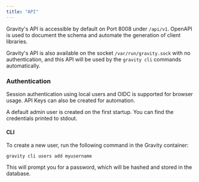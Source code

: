 ```yaml
---
title: "API"
---
```


Gravity's API is accessible by default on Port 8008 under `/api/v1`. OpenAPI is used to document the schema and automate the generation of client libraries.

Gravity's API is also available on the socket `/var/run/gravity.sock` with no authentication, and this API will be used by the `gravity cli` commands automatically.

### Authentication

Session authentication using local users and OIDC is supported for browser usage. API Keys can also be created for automation.

A default admin user is created on the first startup. You can find the credentials printed to stdout.

#### CLI

To create a new user, run the following command in the Gravity container:

```
gravity cli users add myusername
```

This will prompt you for a password, which will be hashed and stored in the database.
